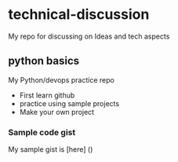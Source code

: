 # technical-discussion
My repo for discussing on Ideas and tech aspects

## python basics
My Python/devops practice repo

* First learn github 
* practice using sample projects
* Make your own project


### Sample code gist
My sample gist is [here] (<script src="https://gist.github.com/arnabbaks/c658095bb8cad27c7e766bb140665149.js"></script>)
